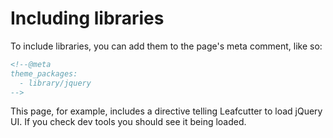 # Including libraries

To include libraries, you can add them to the page's meta comment, like so:

```html
<!--@meta
theme_packages:
  - library/jquery
-->
```

This page, for example, includes a directive telling Leafcutter to load jQuery UI. If you check dev tools you should see it being loaded.

<!--@meta
theme_packages:
  - library/jquery-ui
-->
